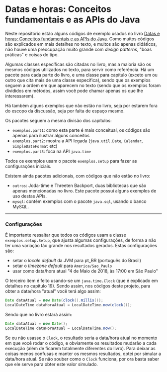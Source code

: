 # Datas e horas: Conceitos fundamentais e as APIs do Java

Neste repositório estão alguns códigos de exemplo usados no livro [Datas e horas: Conceitos fundamentais e as APIs do Java](https://www.casadocodigo.com.br/products/livro-datas-e-horas). Como muitos códigos são explicados em mais detalhes no texto, e muitos são apenas didáticos, não houve uma preocupação muito grande com *design patterns*, "boas práticas" e coisas do tipo.

Algumas classes específicas são citadas no livro, mas a maioria são os mesmos códigos utilizados no texto, para servir como referência. Há um pacote para cada parte do livro, e uma classe para capítulo (exceto um ou outro que cita mais de uma classe específica), sendo que os exemplos seguem a ordem em que aparecem no texto (sendo que os exemplos foram divididos em métodos, assim você pode chamar apenas os que lhe interessarem).

Há também alguns exemplos que não estão no livro, seja por estarem fora do escopo da discussão, seja por falta de espaço mesmo.

Os pacotes seguem a mesma divisão dos capítulos:

- `exemplos.part1`: como esta parte é mais conceitual, os códigos são apenas para ilustrar alguns conceitos
- `exemplos.part2`: mostra a API legada (`java.util.Date`, `Calendar`, `SimpleDateFormat` etc)
- `exemplos.part3`: foca na API `java.time`

Todos os exemplos usam o pacote `exemplos.setup` para fazer as configurações iniciais.

Existem ainda pacotes adicionais, com códigos que não estão no livro:

- `outros`: Joda-time e Threeten Backport, duas bibliotecas que são apenas mencionadas no livro. Este pacote possui alguns exemplos de uso destas APIs.
- `mysql`: contém exemplos com o pacote `java.sql`, usando o banco MySQL.

---
### Configurações

É importante ressaltar que todos os códigos usam a classe `exemplos.setup.Setup`, que ajusta algumas configurações, de forma a não ter uma variação tão grande nos resultados gerados. Estas configurações são:

- setar o *locale default* da JVM para pt_BR (português do Brasil)
- setar o *timezone default* para `America/Sao_Paulo`
- usar como data/hora atual "4 de Maio de 2018, às 17:00 em São Paulo"

O terceiro item é feito usando-se um `java.time.Clock` (que é explicado em detalhes no capítulo 19). Sendo assim, nos códigos deste projeto, para obter a data/hora "atual" você terá algo assim:

```java
Date dataAtual = new Date(clock().millis());
LocalDateTime dataHoraAtual = LocalDateTime.now(clock());
```

Sendo que no livro estará assim:

```java
Date dataAtual = new Date();
LocalDateTime dataHoraAtual = LocalDateTime.now();
```

Se eu não usasse o `Clock`, o resultado seria a data/hora atual no momento em que você rodar o código, e obviamente os resultados mudarão a cada execução (além de ficarem totalmente diferentes do livro). Para deixar as coisas menos confusas e manter os mesmos resultados, optei por simular a data/hora atual. Se não souber como o `Clock` funciona, por ora basta saber que ele serve para obter este valor simulado.
